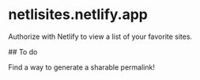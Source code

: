 # netlisites.netlify.app

Authorize with Netlify to view a list of your favorite sites.

## To do

Find a way to generate a sharable permalink!
